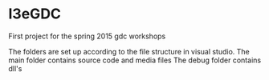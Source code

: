 # I3eGDC
First project for the spring 2015 gdc workshops

The folders are set up according to the file structure in visual studio.
The main folder contains source code and media files
The debug folder contains dll's
